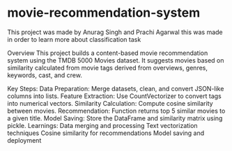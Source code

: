 # movie-recommendation-system

This project was made by Anurag Singh and Prachi Agarwal this was made in order to learn more about classification task 

Overview
This project builds a content-based movie recommendation system using the TMDB 5000 Movies dataset. It suggests movies based on similarity calculated from movie tags derived from overviews, genres, keywords, cast, and crew.

Key Steps:
Data Preparation: Merge datasets, clean, and convert JSON-like columns into lists.
Feature Extraction: Use CountVectorizer to convert tags into numerical vectors.
Similarity Calculation: Compute cosine similarity between movies.
Recommendation: Function returns top 5 similar movies to a given title.
Model Saving: Store the DataFrame and similarity matrix using pickle.
Learnings:
Data merging and processing
Text vectorization techniques
Cosine similarity for recommendations
Model saving and deployment
